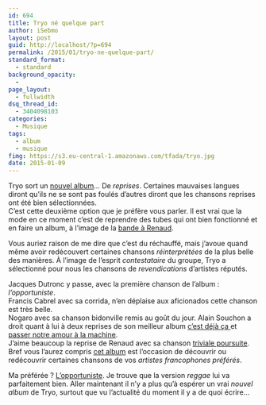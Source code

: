 ```yaml
---
id: 694
title: Tryo né quelque part
author: iSebmo
layout: post
guid: http://localhost/?p=694
permalink: /2015/01/tryo-ne-quelque-part/
standard_format:
  - standard
background_opacity:
  - 
page_layout:
  - fullwidth
dsq_thread_id:
  - 3404098103
categories:
  - Musique
tags:
  - album
  - musique
fimg: https://s3.eu-central-1.amazonaws.com/tfada/tryo.jpg
date: 2015-01-09
---
```

Tryo sort un [nouvel album][1]… De *reprises*. Certaines mauvaises langues diront qu’ils ne se sont pas foulés d’autres diront que les chansons reprises ont été bien sélectionnées.  
C’est cette deuxième option que je préfère vous parler. Il est vrai que la mode en ce moment c’est de reprendre des tubes qui ont bien fonctionné et en faire un album, à l’image de la [bande à Renaud][2].

Vous auriez raison de me dire que c’est du réchauffé, mais j’avoue quand même avoir redécouvert certaines chansons *réinterprétées* de la plus belle des manières. À l’image de l’esprit *contestataire* du groupe, Tryo a sélectionné pour nous les chansons de *revendications* d’artistes réputés.

Jacques Dutronc y passe, avec la première chanson de l’album : *l’opportuniste*.  
Francis Cabrel avec sa corrida, n’en déplaise aux aficionados cette chanson est très belle.  
Nogaro avec sa chanson bidonville remis au goût du jour. Alain Souchon a droit quant à lui à deux reprises de son meilleur album [c’est déjà ça ][3]et [passer notre amour à la machine][3].  
J’aime beaucoup la reprise de Renaud avec sa chanson [triviale poursuite][4].  
Bref vous l’aurez compris [cet album][1] est l’occasion de découvrir ou redécouvrir certaines chansons de vos *artistes francophones préférés*.



Ma préférée ? [L’opportuniste][5]. Je trouve que la version *reggae* lui va parfaitement bien. Aller maintenant il n’y a plus qu’à espérer un vrai *nouvel album* de Tryo, surtout que vu l’actualité du moment il y a de quoi écrire…

 [1]: http://www.amazon.fr/N%C3%A9-quelque-part-Tryo/dp/B00OI9X0BK/ref=sr_1_1?ie=UTF8&qid=1420787468&sr=8-1&keywords=tryo&tag=tfadafr-21
 [2]: http://www.amazon.fr/Bande-Renaud-Boitier-Cristal/dp/B00K1GESDI/ref=sr_1_1?ie=UTF8&qid=1420787554&sr=8-1&keywords=bande+%C3%A0+Renaud&tag=tfadafr-21
 [3]: http://www.amazon.fr/Cest-d%C3%A9j%C3%A0-%C3%A7a-Alain-Souchon/dp/B000007WIQ/ref=sr_1_1?ie=UTF8&qid=1420787584&sr=8-1&keywords=c%27est+d%C3%A9j%C3%A0+%C3%A7a&tag=tfadafr-21
 [4]: http://www.amazon.fr/Triviale-poursuite/dp/B0025A5JCM/ref=sr_1_2?ie=UTF8&qid=1420787620&sr=8-2&keywords=trivial+poursuite+renaud&tag=tfadafr-21
 [5]: http://www.amazon.fr/Lopportuniste/dp/B00P3VCAR2/ref=sr_1_1?ie=UTF8&qid=1420787647&sr=8-1&keywords=L%27opportuniste+tryo&tag=tfadafr-21